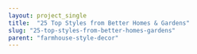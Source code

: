 ```yaml
---
layout: project_single
title:  "25 Top Styles from Better Homes & Gardens"
slug: "25-top-styles-from-better-homes-gardens"
parent: "farmhouse-style-decor"
---
```

 